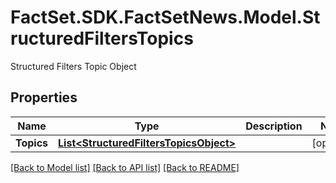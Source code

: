 # FactSet.SDK.FactSetNews.Model.StructuredFiltersTopics
Structured Filters Topic Object

## Properties

Name | Type | Description | Notes
------------ | ------------- | ------------- | -------------
**Topics** | [**List&lt;StructuredFiltersTopicsObject&gt;**](StructuredFiltersTopicsObject.md) |  | [optional] 

[[Back to Model list]](../README.md#documentation-for-models) [[Back to API list]](../README.md#documentation-for-api-endpoints) [[Back to README]](../README.md)

